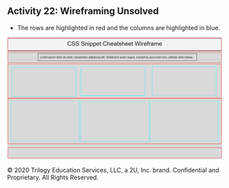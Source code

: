 ## Activity 22: Wireframing Unsolved

* The rows are highlighted in red and the columns are highlighted in blue.

![Example of an unfinished wireframe with its row and columns highlighted](./assets/Images/02-unfinished-wireframe.png)

© 2020 Trilogy Education Services, LLC, a 2U, Inc. brand. Confidential and Proprietary. All Rights Reserved.